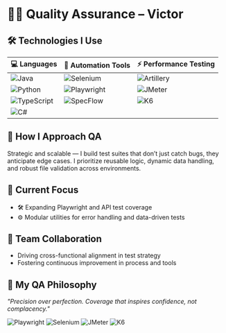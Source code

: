 # 👨‍🔬 Quality Assurance – Victor

## 🛠️ Technologies I Use

| 💻 Languages        | 🧰 Automation Tools        | ⚡ Performance Testing     |
|---------------------|----------------------------|----------------------------|
| ![Java](https://img.shields.io/badge/Java-007396?style=for-the-badge&logo=java&logoColor=white) | ![Selenium](https://img.shields.io/badge/Selenium-43B02A?style=for-the-badge&logo=selenium&logoColor=white) | ![Artillery](https://img.shields.io/badge/Artillery-FF0000?style=for-the-badge&logo=artillery&logoColor=white) |
| ![Python](https://img.shields.io/badge/Python-3776AB?style=for-the-badge&logo=python&logoColor=white) | ![Playwright](https://img.shields.io/badge/Playwright-EA580C?style=for-the-badge&logo=playwright&logoColor=white) | ![JMeter](https://img.shields.io/badge/JMeter-D22128?style=for-the-badge&logo=apachejmeter&logoColor=white) |
| ![TypeScript](https://img.shields.io/badge/TypeScript-3178C6?style=for-the-badge&logo=typescript&logoColor=white) | ![SpecFlow](https://img.shields.io/badge/SpecFlow-FF6F00?style=for-the-badge&logo=specflow&logoColor=white) | ![K6](https://img.shields.io/badge/K6-7D64FF?style=for-the-badge&logo=k6&logoColor=white) |
| ![C#](https://img.shields.io/badge/C%23-239120?style=for-the-badge&logo=csharp&logoColor=white) |                            |                            |

## 🧠 How I Approach QA
Strategic and scalable — I build test suites that don’t just catch bugs, they anticipate edge cases. I prioritize reusable logic, dynamic data handling, and robust file validation across environments.

## 🚀 Current Focus
- 🛠️ Expanding Playwright and API test coverage
- ⚙️ Modular utilities for error handling and data-driven tests

## 🤝 Team Collaboration
- Driving cross-functional alignment in test strategy
- Fostering continuous improvement in process and tools

## 🧭 My QA Philosophy
_"Precision over perfection. Coverage that inspires confidence, not complacency."_


![Playwright](https://img.shields.io/badge/Playwright-EA580C?style=for-the-badge&logo=playwright&logoColor=white)
![Selenium](https://img.shields.io/badge/Selenium-43B02A?style=for-the-badge&logo=selenium&logoColor=white)
![JMeter](https://img.shields.io/badge/JMeter-D22128?style=for-the-badge&logo=apachejmeter&logoColor=white)
![K6](https://img.shields.io/badge/K6-7D64FF?style=for-the-badge&logo=k6&logoColor=white)
